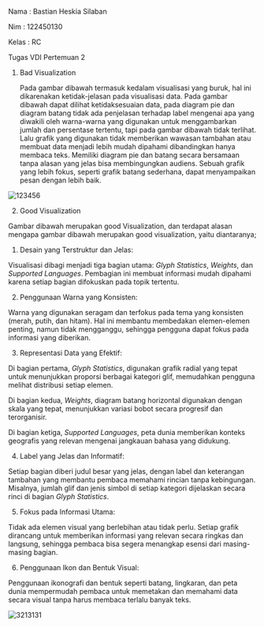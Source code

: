 ﻿Nama : Bastian Heskia Silaban

Nim : 122450130

Kelas  : RC

Tugas VDI Pertemuan 2

1. Bad Visualization

   Pada gambar dibawah termasuk kedalam visualisasi yang buruk, hal ini dikarenakan ketidak-jelasan pada visualisasi data. Pada gambar dibawah dapat dilihat ketidaksesuaian data, pada diagram pie dan diagram batang tidak ada penjelasan terhadap label mengenai apa yang diwakili oleh warna-warna yang digunakan untuk menggambarkan jumlah dan persentase tertentu, tapi pada gambar dibawah tidak terlihat.  Lalu grafik yang digunakan tidak memberikan wawasan tambahan atau membuat data menjadi lebih mudah dipahami dibandingkan hanya membaca teks. Memiliki diagram pie dan batang secara bersamaan tanpa alasan yang jelas bisa membingungkan audiens. Sebuah grafik yang lebih fokus, seperti grafik batang sederhana, dapat menyampaikan pesan dengan lebih baik.

![123456](https://github.com/user-attachments/assets/5791211e-b019-41bc-a43c-4b8a0b627896)

















2. Good Visualization

Gambar dibawah merupakan good Visualization, dan terdapat alasan mengapa gambar dibawah merupakan good visualization, yaitu diantaranya;

1. Desain yang Terstruktur dan Jelas:

Visualisasi dibagi menjadi tiga bagian utama: *Glyph Statistics*, *Weights*, dan *Supported Languages*. Pembagian ini membuat informasi mudah dipahami karena setiap bagian difokuskan pada topik tertentu.

2. Penggunaan Warna yang Konsisten:

Warna yang digunakan seragam dan terfokus pada tema yang konsisten (merah, putih, dan hitam). Hal ini membantu membedakan elemen-elemen penting, namun tidak mengganggu, sehingga pengguna dapat fokus pada informasi yang diberikan.

3. Representasi Data yang Efektif:

Di bagian pertama, *Glyph Statistics*, digunakan grafik radial yang tepat untuk menunjukkan proporsi berbagai kategori glif, memudahkan pengguna melihat distribusi setiap elemen.

Di bagian kedua, *Weights*, diagram batang horizontal digunakan dengan skala yang tepat, menunjukkan variasi bobot secara progresif dan terorganisir.

Di bagian ketiga, *Supported Languages*, peta dunia memberikan konteks geografis yang relevan mengenai jangkauan bahasa yang didukung.

4. Label yang Jelas dan Informatif:

Setiap bagian diberi judul besar yang jelas, dengan label dan keterangan tambahan yang membantu pembaca memahami rincian tanpa kebingungan. Misalnya, jumlah glif dan jenis simbol di setiap kategori dijelaskan secara rinci di bagian *Glyph Statistics*.

5. Fokus pada Informasi Utama:

Tidak ada elemen visual yang berlebihan atau tidak perlu. Setiap grafik dirancang untuk memberikan informasi yang relevan secara ringkas dan langsung, sehingga pembaca bisa segera menangkap esensi dari masing-masing bagian.

6. Penggunaan Ikon dan Bentuk Visual:

Penggunaan ikonografi dan bentuk seperti batang, lingkaran, dan peta dunia mempermudah pembaca untuk memetakan dan memahami data secara visual tanpa harus membaca terlalu banyak teks.

![3213131](https://github.com/user-attachments/assets/41b8bf98-7b06-4874-87f0-28a522dd8879)

